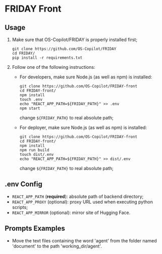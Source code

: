 # FRIDAY Front

## Usage

1. Make sure that OS-Copilot/FRIDAY is properly installed first;

    ```shell
    git clone https://github.com/OS-Copilot/FRIDAY
    cd FRIDAY/
    pip install -r requirements.txt
    ```

2. Follow one of the following instructions:

    - For developers, make sure Node.js (as well as npm) is installed:

        ```shell
        git clone https://github.com/OS-Copilot/FRIDAY-front
        cd FRIDAY-front/
        npm install
        touch .env
        echo "REACT_APP_PATH=${FRIDAY_PATH}" >> .env
        npm start
        ```

        change `${FRIDAY_PATH}` to real absolute path;

    - For deployer, make sure Node.js (as well as npm) is installed:

        ```shell
        git clone https://github.com/OS-Copilot/FRIDAY-front
        cd FRIDAY-front/
        npm install
        npm run build
        touch dist/.env
        echo "REACT_APP_PATH=${FRIDAY_PATH}" >> dist/.env
        ```

        change `${FRIDAY_PATH}` to real absolute path;

## .env Config

- `REACT_APP_PATH` (**required**): absolute path of backend directory;
- `REACT_APP_PROXY` (optional): proxy URL used when executing python scripts;
- `REACT_APP_MIRROR` (optional): mirror site of Hugging Face.

## Prompts Examples

- Move the text files containing the word 'agent' from the folder named 'document' to the path 'working_dir/agent'.

